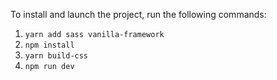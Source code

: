To install and launch the project, run the following commands:

1. `yarn add sass vanilla-framework`
2. `npm install`
3. `yarn build-css`
4. `npm run dev`